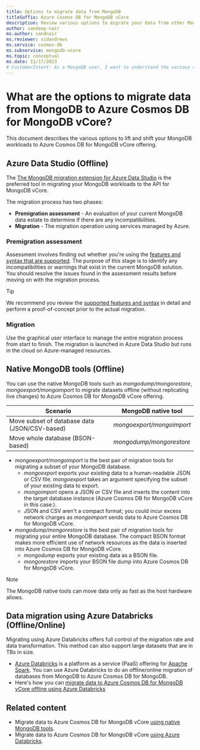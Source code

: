 ```yaml
---
title: Options to migrate data from MongoDB
titleSuffix: Azure Cosmos DB for MongoDB vCore
description: Review various options to migrate your data from other MongoDB sources to Azure Cosmos DB for MongoDB vCore.
author: sandeep-nair
ms.author: sandnair
ms.reviewer: sidandrews
ms.service: cosmos-db
ms.subservice: mongodb-vcore
ms.topic: conceptual
ms.date: 11/17/2023
# CustomerIntent: As a MongoDB user, I want to understand the various options available to migrate my data to Azure Cosmos DB for MongoDB vCore, so that I can make an informed decision about which option is best for my use case.
---
```


# What are the options to migrate data from MongoDB to Azure Cosmos DB for MongoDB vCore?

This document describes the various options to lift and shift your MongoDB workloads to Azure Cosmos DB for MongoDB vCore offering.

## Azure Data Studio (Offline)

The [The MongoDB migration extension for Azure Data Studio](/azure-data-studio/extensions/database-migration-for-mongo-extension) is the preferred tool in migrating your MongoDB workloads to the API for MongoDB vCore.

The migration process has two phases:

- **Premigration assessment** - An evaluation of your current MongoDB data estate to determine if there are any incompatibilities.
- **Migration** - The migration operation using services managed by Azure.

### Premigration assessment

Assessment involves finding out whether you're using the [features and syntax that are supported](./compatibility.md). The purpose of this stage is to identify any incompatibilities or warnings that exist in the current MongoDB solution. You should resolve the issues found in the assessment results before moving on with the migration process.

> [!TIP]
> We recommend you review the [supported features and syntax](./compatibility.md) in detail and perform a proof-of-concept prior to the actual migration.

### Migration

Use the graphical user interface to manage the entire migration process from start to finish. The migration is launched in Azure Data Studio but runs in the cloud on Azure-managed resources.

## Native MongoDB tools (Offline)

You can use the native MongoDB tools such as *mongodump/mongorestore*, *mongoexport/mongoimport* to migrate datasets offline (without replicating live changes) to Azure Cosmos DB for MongoDB vCore offering.

| Scenario | MongoDB native tool |
| --- | --- |
| Move subset of database data (JSON/CSV-based) | *mongoexport/mongoimport* |
| Move whole database (BSON-based) | *mongodump/mongorestore* |

- *mongoexport/mongoimport* is the best pair of migration tools for migrating a subset of your MongoDB database.
  - *mongoexport* exports your existing data to a human-readable JSON or CSV file. *mongoexport* takes an argument specifying the subset of your existing data to export.
  - *mongoimport* opens a JSON or CSV file and inserts the content into the target database instance (Azure Cosmos DB for MongoDB vCore in this case.).
  - JSON and CSV aren't a compact format; you could incur excess network charges as *mongoimport* sends data to Azure Cosmos DB for MongoDB vCore.
- *mongodump/mongorestore* is the best pair of migration tools for migrating your entire MongoDB database. The compact BSON format makes more efficient use of network resources as the data is inserted into Azure Cosmos DB for MongoDB vCore.
  - *mongodump* exports your existing data as a BSON file.
  - *mongorestore* imports your BSON file dump into Azure Cosmos DB for MongoDB vCore.

> [!NOTE]
> The MongoDB native tools can move data only as fast as the host hardware allows.

## Data migration using Azure Databricks (Offline/Online)

Migrating using Azure Databricks offers full control of the migration rate and data transformation. This method can also support large datasets that are in TBs in size.

- [Azure Databricks](https://azure.microsoft.com/services/databricks/) is a platform as a service (PaaS) offering for [Apache Spark](https://spark.apache.org/). You can use Azure Databricks to do an offline/online migration of databases from MongoDB to Azure Cosmos DB for MongoDB.
- Here's how you can [migrate data to Azure Cosmos DB for MongoDB vCore offline using Azure Databricks](../migrate-databricks.md#provision-an-azure-databricks-cluster)

## Related content

- Migrate data to Azure Cosmos DB for MongoDB vCore [using native MongoDB tools](how-to-migrate-native-tools.md).
- Migrate data to Azure Cosmos DB for MongoDB vCore [using Azure Databricks](../migrate-databricks.md).
